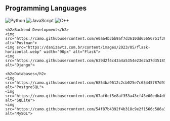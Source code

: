 <!DOCTYPE html>
<html lang="en">
<head>
    <meta charset="UTF-8">
    <meta name="viewport" content="width=device-width, initial-scale=1.0">
    <title>Technologies</title>
</head>
<body>
    <h2>Programming Languages</h2>
    <img src="https://camo.githubusercontent.com/bb64b34d04a01cfa79658e2704085740d88e209c21905d0f5b55ebc87a83aa3a/68747470733a2f2f696d672e736869656c64732e696f2f62616467652f507974686f6e2d4646443433423f7374796c653d666f722d7468652d6261646765266c6f676f3d707974686f6e266c6f676f436f6c6f723d626c7565" alt="Python">
    <img src="https://camo.githubusercontent.com/77a94341662845d3740986b84d8219c0fd4a0a9e4af8e5411c24cec0faee2129/68747470733a2f2f696d672e736869656c64732e696f2f62616467652f4a6176615363726970742d3332333333303f7374796c653d666f722d7468652d6261646765266c6f676f3d6a617661736372697074266c6f676f436f6c6f723d463744463145" alt="JavaScript">
    <img src="https://camo.githubusercontent.com/4a58a52bd9dbcee885c52ad22f75bd9e8b19c8f8fecd52753e02430d59b95990/68747470733a2f2f696d672e736869656c64732e696f2f62616467652f2d432532422d3030353939433f7374796c653d666f722d7468652d6261646765266c6f676f3d43253242266c6f676f436f6c6f723d253233413842394546" alt="C++">
    
    <h2>Backend Development</h2>
    <img src="https://camo.githubusercontent.com/e0aa4b3bb9af7d3610dd65656751f3940ef645e1e3e5ff727abecec2accfb31b/68747470733a2f2f696d672e736869656c64732e696f2f62616467652f506f73746d616e2d4646364333373f7374796c653d666f722d7468652d6261646765266c6f676f3d506f73746d616e266c6f676f436f6c6f723d7768697465" alt="Postman">
    <img src="https://danizavtz.com.br/content/images/2023/05/flask-horizontal.webp" width="90px" alt="Flask">
    <img src="https://camo.githubusercontent.com/639d2f4c43a4a5354e23e2a37d35185e0b5f509e5d24760f39bc6c6633fb6a2e/68747470733a2f2f696d672e736869656c64732e696f2f62616467652f2d446a616e676f2d3039324532303f7374796c653d666f722d7468652d6261646765266c6f676f3d646a616e676f266c6f676f436f6c6f723d253233304634353243" alt="Django">

    <h2>Databases</h2>
    <img src="https://camo.githubusercontent.com/6854ba9612c2cb025e7c65445787d93f6436d4691303601506e0bc28be2ae9b8/68747470733a2f2f696d672e736869656c64732e696f2f62616467652f506f737467726553514c2d3331363139323f7374796c653d666f722d7468652d6261646765266c6f676f3d706f737467726573716c266c6f676f436f6c6f723d7768697465" alt="PostgreSQL">
    <img src="https://camo.githubusercontent.com/67af6cf5e8af353a43cf43e00edb4d6472f83ec1b8b87079cf2981b4db1d6ea1/68747470733a2f2f696d672e736869656c64732e696f2f62616467652f2d53716c6974652d3231363431313f7374796c653d666f722d7468652d6261646765266c6f676f3d73716c697465266c6f676f436f6c6f723d626c7565" alt="SQLite">
    <img src="https://camo.githubusercontent.com/54f87b4392f4b318c9e2f1566c586a3473e9450a519e2bd24f00e71aead1061a/68747470733a2f2f696d672e736869656c64732e696f2f62616467652f4d7973514c2d3434373941313f7374796c653d666f722d7468652d6261646765266c6f676f3d4d7973514c266c6f676f436f6c6f723d7768697465" alt="MySQL">
</body>
</html>
